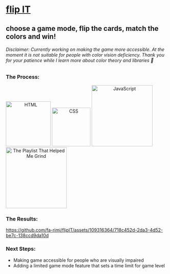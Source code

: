 <span align="left">
<h1>
<a href="https://fa-rimi.github.io/flipIT/">flip IT</a>
</h1>
<h2>choose a game mode, flip the cards, match the colors and win!</h2>
<h6>Disclaimer: Currently working on making the game more accessible. At the moment it is not suitable for people with color vision deficiency. Thank you for your patience while I learn more about color theory and libraries 🫡</h6>
</span>

<h3>The Process: </h3>
<span align="center">
<img src="https://img.shields.io/badge/HTML5-E34F26?style=for-the-badge&logo=html5&logoColor=white" alt="HTML" width="140px">
<img src="https://img.shields.io/badge/CSS3-1572B6?style=for-the-badge&logo=css3&logoColor=white" alt="CSS" width="120px">
<img src="https://img.shields.io/badge/JavaScript-F7DF1E?style=for-the-badge&logo=javascript&logoColor=black" alt="JavaScript" width="190px">
<a href="https://open.spotify.com/album/3uPOSDtQ4ZX6NbHhdIzESH?si=zM_Ape8gTUOc2HIlp7ufrg"><img src="https://img.shields.io/badge/Work Mode-1ED760?&style=for-the-badge&logo=spotify&logoColor=white" alt="The Playlist That Helped Me Grind" width="190px"></a>
</span>

<br>

<h3>The Results: </h3>

https://github.com/fa-rimi/flipIT/assets/109316364/718c452d-2da3-4d52-be7c-138ccd9da10d


<h3>Next Steps: </h3>
<ul>
<li>Making game accessible for people who are visually impaired
<li>Adding a limited game mode feature that sets a time limit for game level
</ul>